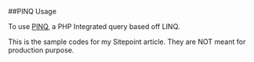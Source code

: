 ##PINQ Usage

To use [PINQ](http://timetoogo.github.io/Pinq/), a PHP Integrated query based off LINQ. 

This is the sample codes for my Sitepoint article. They are NOT meant for production purpose. 